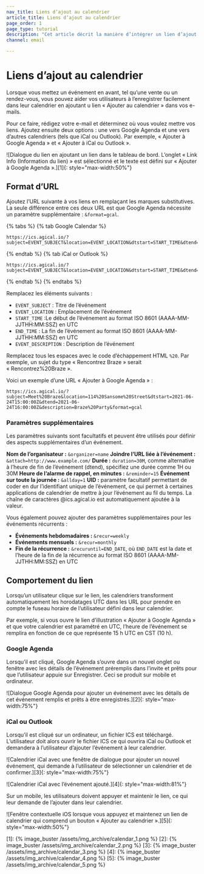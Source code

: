 ```yaml
---
nav_title: Liens d’ajout au calendrier
article_title: Liens d’ajout au calendrier
page_order: 1
page_type: tutorial
description: "Cet article décrit la manière d’intégrer un lien d’ajout au calendrier dans vos campagnes par e-mail."
channel: email

---
```


# Liens d’ajout au calendrier

Lorsque vous mettez un événement en avant, tel qu’une vente ou un rendez-vous, vous pouvez aider vos utilisateurs à l’enregistrer facilement dans leur calendrier en ajoutant u lien « Ajouter au calendrier » dans vos e-mails.

Pour ce faire, rédigez votre e-mail et déterminez où vous voulez mettre vos liens. Ajoutez ensuite deux options : une vers Google Agenda et une vers d’autres calendriers (tels que iCal ou Outlook). Par exemple, « Ajouter à Google Agenda » et « Ajouter à iCal ou Outlook ».

![Dialogue du lien en ajoutant un lien dans le tableau de bord. L’onglet « Link Info (Information du lien) » est sélectionné et le texte est défini sur « Ajouter à Google Agenda ».][1]{: style="max-width:50%"}

## Format d’URL

Ajoutez l’URL suivante à vos liens en remplaçant les marques substitutives. La seule différence entre ces deux URL est que Google Agenda nécessite un paramètre supplémentaire : `&format=gcal`.

{% tabs %}
{% tab Google Calendar %}

```
https://ics.agical.io/?subject=EVENT_SUBJECT&location=EVENT_LOCATION&dtstart=START_TIME&dtend=END_TIME&description=EVENT_DESCRIPTION&format=gcal
```

{% endtab %}
{% tab iCal or Outlook %}

```
https://ics.agical.io/?subject=EVENT_SUBJECT&location=EVENT_LOCATION&dtstart=START_TIME&dtend=END_TIME&description=EVENT_DESCRIPTION
```

{% endtab %}
{% endtabs %}

Remplacez les éléments suivants :

- `EVENT_SUBJECT` : Titre de l’événement
- `EVENT_LOCATION` : Emplacement de l’événement
- `START_TIME` :Le début de l’événement au format ISO 8601 (AAAA-MM-JJTHH:MM:SSZ) en UTC
- `END_TIME` : La fin de l’événement au format ISO 8601 (AAAA-MM-JJTHH:MM:SSZ) en UTC
- `EVENT_DESCRIPTION` : Description de l’événement

Remplacez tous les espaces avec le code d’échappement HTML `%20`. Par exemple, un sujet du type « Rencontrez Braze » serait « Rencontrez%20Braze ».

Voici un exemple d’une URL « Ajouter à Google Agenda » :

```
https://ics.agical.io/?subject=Meet%20Braze&location=114%20Sansome%20Street&dtstart=2021-06-24T15:00:00Z&dtend=2021-06-24T16:00:00Z&description=Braze%20Party&format=gcal
```

### Paramètres supplémentaires

Les paramètres suivants sont facultatifs et peuvent être utilisés pour définir des aspects supplémentaires d’un événement.

**Nom de l’organisateur :** `&organizer=name`
**Joindre l’URL liée à l’événement :** `&attach=http://www.example.com/`
**Durée :** `duration=30M`, comme alternative à l’heure de fin de l’événement (dtend), spécifiez une durée comme 1H ou 30M
**Heure de l’alarme de rappel, en minutes :** `&reminder=15`
**Événement sur toute la journée :** `&allday=1`
**UID :** paramètre facultatif permettant de coder en dur l’identifiant unique de l’événement, ce qui permet à certaines applications de calendrier de mettre à jour l’événement au fil du temps. La chaîne de caractères @ics.agical.io est automatiquement ajoutée à la valeur.

Vous également pouvez ajouter des paramètres supplémentaires pour les événements récurrents :
- **Événements hebdomadaires :** `&recur=weekly`
- **Événements mensuels :** `&recur=monthly`
- **Fin de la récurrence :** `&recuruntil=END_DATE`, où `END_DATE` est la date et l’heure de la fin de la récurrence au format ISO 8601 (AAAA-MM-JJTHH:MM:SSZ) en UTC

## Comportement du lien

Lorsqu’un utilisateur clique sur le lien, les calendriers transforment automatiquement les horodatages UTC dans les URL pour prendre en compte le fuseau horaire de l’utilisateur défini dans leur calendrier.

Par exemple, si vous ouvre le lien d’illustration « Ajouter à Google Agenda » et que votre calendrier est paramétré en UTC, l’heure de l’événement se remplira en fonction de ce que représente 15 h UTC en CST (10 h).

### Google Agenda

Lorsqu’il est cliqué, Google Agenda s’ouvre dans un nouvel onglet ou fenêtre avec les détails de l’événement préremplis dans l’invite et prêts pour que l’utilisateur appuie sur Enregistrer. Ceci se produit sur mobile et ordinateur.

![Dialogue Google Agenda pour ajouter un événement avec les détails de cet événement remplis et prêts à être enregistrés.][2]{: style="max-width:75%"}

### iCal ou Outlook

Lorsqu’il est cliqué sur un ordinateur, un fichier ICS est téléchargé. L’utilisateur doit alors ouvrir le fichier ICS ce qui ouvrira iCal ou Outlook et demandera à l’utilisateur d’ajouter l’événement à leur calendrier.

![Calendrier iCal avec une fenêtre de dialogue pour ajouter un nouvel événement, qui demande à l’utilisateur de sélectionner un calendrier et de confirmer.][3]{: style="max-width:75%"}

![Calendrier iCal avec l’événement ajouté.][4]{: style="max-width:81%"}

Sur un mobile, les utilisateurs doivent appuyer et maintenir le lien, ce qui leur demande de l’ajouter dans leur calendrier.

![Fenêtre contextuelle iOS lorsque vous appuyez et maintenez un lien de calendrier qui comprend un bouton « Ajouter au calendrier ».][5]{: style="max-width:50%"}


[1]: {% image_buster /assets/img_archive/calendar_1.png %}
[2]: {% image_buster /assets/img_archive/calendar_2.png %}
[3]: {% image_buster /assets/img_archive/calendar_3.png %}
[4]: {% image_buster /assets/img_archive/calendar_4.png %}
[5]: {% image_buster /assets/img_archive/calendar_5.png %}
